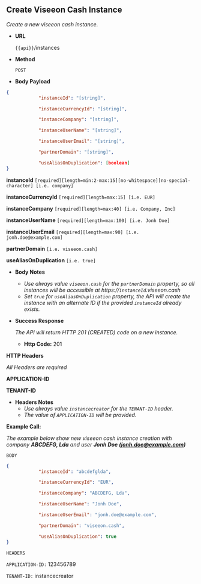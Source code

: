 **Create Viseeon Cash Instance**
----
  _Create a new viseeon cash instance._

* **URL**

  `{{api}}`/instances

* **Method**
  
  `POST` 
  
*  **Body Payload**

```json
{
			"instanceId": "[string]",

			"instanceCurrencyId": "[string]",

			"instanceCompany": "[string]",

			"instanceUserName": "[string]",

			"instanceUserEmail": "[string]",

			"partnerDomain": "[string]",

			"useAliasOnDuplication": [boolean]
}
```
   **instanceId** `[required][length=min:2-max:15][no-whitespace][no-special-character] [i.e. company]`
   
   **instanceCurrencyId** `[required][length=max:15] [i.e. EUR]`
   
   **instanceCompany** `[required][length=max:40] [i.e. Company, Inc]`
   
   **instanceUserName** `[required][length=max:100] [i.e. Jonh Doe]`
   
   **instanceUserEmail** `[required][length=max:90] [i.e. jonh.doe@example.com]`
   
   **partnerDomain** `[i.e. viseeon.cash]`
   
   **useAliasOnDuplication** `[i.e. true]`
   

   * **Body Notes**
 
	   * _Use always value `viseeon.cash` for the `partnerDomain` property, so all instances will be accessible at https://`instanceId`.viseeon.cash_
	   * _Set `true` for `useAliasOnDuplication` property, the API will create the instance with an alternate ID if the provided `instanceId` already exists._
  

* **Success Response**
  
  _The API will return HTTP 201 (CREATED) code on a new instance._

  * **Http Code:** 201 <br />

**HTTP Headers**

  _All Headers are required_

  **APPLICATION-ID**
  
  **TENANT-ID**

 * **Headers Notes**
	* _Use always value  `instancecreator`  for the  `TENANT-ID`  header._
	* _The value of `APPLICATION-ID` will be provided._




**Example Call:**

  _The example below show new viseeon cash instance creation with company **ABCDEFG, Lda** and user **Jonh Doe (jonh.doe@example.com)**_

`BODY`
```json
{
			"instanceId": "abcdefglda",

			"instanceCurrencyId": "EUR",

			"instanceCompany": "ABCDEFG, Lda",

			"instanceUserName": "Jonh Doe",

			"instanceUserEmail": "jonh.doe@example.com",

			"partnerDomain": "viseeon.cash",

			"useAliasOnDuplication": true
}
```
`HEADERS`

`APPLICATION-ID:` 123456789

`TENANT-ID:` instancecreator
